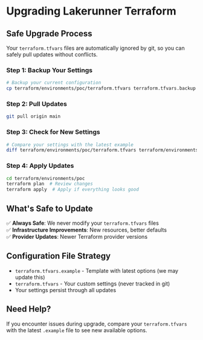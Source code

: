 # Upgrading Lakerunner Terraform

## Safe Upgrade Process

Your `terraform.tfvars` files are automatically ignored by git, so you can safely pull updates without conflicts.

### Step 1: Backup Your Settings
```bash
# Backup your current configuration
cp terraform/environments/poc/terraform.tfvars terraform.tfvars.backup
```

### Step 2: Pull Updates
```bash
git pull origin main
```

### Step 3: Check for New Settings
```bash
# Compare your settings with the latest example
diff terraform/environments/poc/terraform.tfvars terraform/environments/poc/terraform.tfvars.example
```

### Step 4: Apply Updates
```bash
cd terraform/environments/poc
terraform plan  # Review changes
terraform apply  # Apply if everything looks good
```

## What's Safe to Update

✅ **Always Safe**: We never modify your `terraform.tfvars` files  
✅ **Infrastructure Improvements**: New resources, better defaults  
✅ **Provider Updates**: Newer Terraform provider versions  

## Configuration File Strategy

- `terraform.tfvars.example` - Template with latest options (we may update this)
- `terraform.tfvars` - Your custom settings (never tracked in git)
- Your settings persist through all updates

## Need Help?

If you encounter issues during upgrade, compare your `terraform.tfvars` with the latest `.example` file to see new available options.